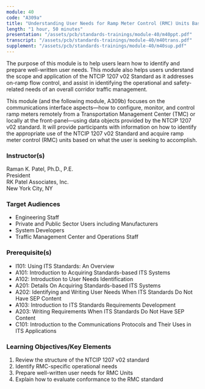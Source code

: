 ```yaml
---
module: 40
code: "A309a"
title: "Understanding User Needs for Ramp Meter Control (RMC) Units Based on NTCIP 1207 Standard v02"
length: "1 hour, 50 minutes"
presentation: "/assets/pcb/standards-trainings/module-40/m40ppt.pdf"
transcript: "/assets/pcb/standards-trainings/module-40/m40trans.pdf"
supplement: "/assets/pcb/standards-trainings/module-40/m40sup.pdf"
---
```

The purpose of this module is to help users learn how to identify and prepare well-written user needs. This module also helps users understand the scope and application of the NTCIP 1207 v02 Standard as it addresses on-ramp flow control, and assist in identifying the operational and safety-related needs of an overall corridor traffic management.

This module (and the following module, A309b) focuses on the communications interface aspects—how to configure, monitor, and control ramp meters remotely from a Transportation Management Center (TMC) or locally at the front-panel—using data objects provided by the NTCIP 1207 v02 standard. It will provide participants with information on how to identify the appropriate use of the NTCIP 1207 v02 Standard and acquire ramp meter control (RMC) units based on what the user is seeking to accomplish.

### Instructor(s)
Raman K. Patel, Ph.D., P.E.  
President  
RK Patel Associates, Inc.  
New York City, NY

### Target Audiences
* Engineering Staff
* Private and Public Sector Users including Manufacturers
* System Developers
* Traffic Management Center and Operations Staff

### Prerequisite(s)
* I101: Using ITS Standards: An Overview
* A101: Introduction to Acquiring Standards-based ITS Systems
* A102: Introduction to User Needs Identification
* A201: Details On Acquiring Standards-based ITS Systems
* A202: Identifying and Writing User Needs When ITS Standards Do Not Have SEP Content
* A103: Introduction to ITS Standards Requirements Development
* A203: Writing Requirements When ITS Standards Do Not Have SEP Content
* C101: Introduction to the Communications Protocols and Their Uses in ITS Applications

### Learning Objectives/Key Elements
1. Review the structure of the NTCIP 1207 v02 standard
2. Identify RMC-specific operational needs
3. Prepare well-written user needs for RMC Units
4. Explain how to evaluate conformance to the RMC standard